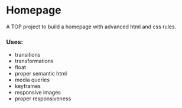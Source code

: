 # Homepage

A TOP project to build a homepage with advanced html and css rules.

### Uses:

- transitions
- transformations
- float
- proper semantic html
- media queries
- keyframes
- responsive images
- proper responsiveness

